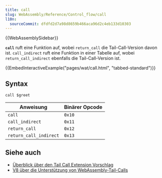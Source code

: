 ```yaml
---
title: call
slug: WebAssembly/Reference/Control_flow/call
l10n:
  sourceCommit: dfdfd2d7a98d8659b466aca96d2c4eb133d10303
---
```


{{WebAssemblySidebar}}

**`call`** ruft eine Funktion auf, wobei `return_call` die Tail-Call-Version davon ist. `call_indirect` ruft eine Funktion in einer Tabelle auf, wobei `return_call_indirect` ebenfalls die Tail-Call-Version ist.

{{EmbedInteractiveExample("pages/wat/call.html", "tabbed-standard")}}

## Syntax

```wasm
call $greet
```

| Anweisung              | Binärer Opcode |
| ---------------------- | -------------- |
| `call`                 | `0x10`         |
| `call_indirect`        | `0x11`         |
| `return_call`          | `0x12`         |
| `return_call_indirect` | `0x13`         |

## Siehe auch

- [Überblick über den Tail Call Extension Vorschlag](https://github.com/WebAssembly/tail-call/blob/main/proposals/tail-call/Overview.md)
- [V8 über die Unterstützung von WebAssembly-Tail-Calls](https://v8.dev/blog/wasm-tail-call)
